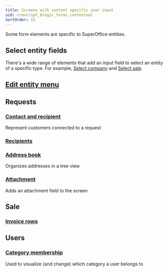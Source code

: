 ```yaml
---
title: Screens with content specific user input
uid: crmscript_blogic_forms_contextual
SortOrder: 15
---
```


Some form elements are specific to SuperOffice entities.

## Select entity fields

There's a wide range of elements that add an input field to select an entity of a specific type. For example, [Select company](@blogic_select_company) and [Select sale](@blogic_select_sale).

## [Edit entity menu](@blogic_edit_entity_menu)

## Requests

### [Contact and recipient](@blogic_contact_and_recipient)

Represent customers connected to a request

### [Recipients](@blogic_recipients)

### [Address book](@blogic_address_book)

Organizes addresses in a tree view

### [Attachment](@blogic_attachment)

Adds an attachment field to the screen

## Sale

### [Invoice rows](@blogic_invoice)

## Users

### [Category membership](@blogic_category_membership)

Used to visualize (and change) which category a user belongs to